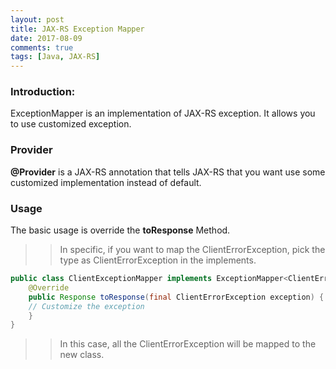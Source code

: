 ```yaml
---
layout: post
title: JAX-RS Exception Mapper
date: 2017-08-09
comments: true
tags: [Java, JAX-RS]
---
```


### Introduction:
ExceptionMapper is an implementation of JAX-RS exception. It allows you to use customized exception.

### Provider
**@Provider** is a JAX-RS annotation that tells JAX-RS that you want use some customized implementation instead of default.

### Usage
The basic usage is override the **toResponse** Method.

>> In specific, if you want to map the ClientErrorException, pick the type as ClientErrorException in the implements.

```java
public class ClientExceptionMapper implements ExceptionMapper<ClientErrorException> {
    @Override
    public Response toResponse(final ClientErrorException exception) {
	// Customize the exception
    }
}
```

>> In this case, all the ClientErrorException will be mapped to the new class.


